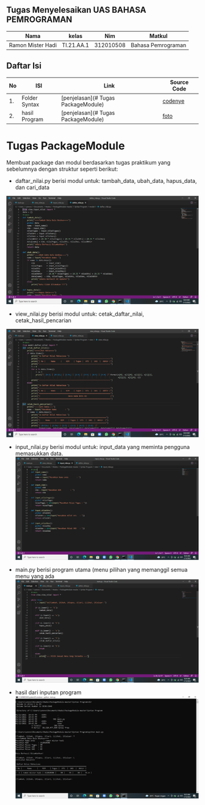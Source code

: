 ## Tugas Menyelesaikan UAS BAHASA PEMROGRAMAN
| Nama | kelas | Nim | Matkul |
| -- | --- | ---- | ----------- |
| Ramon Mister Hadi | TI.21.AA.1 | 312010508 | Bahasa Pemrograman |
## Daftar Isi
| No | ISI | Link | Source Code |
| -- | --- | ---- | ----------- |
| 1. | Folder Syntax | [penjelasan](# Tugas PackageModule) | [codenye](main.py) |
| 2. | hasil Program | [penjelasan](# Tugas PackageModule) | [foto](image) |  

# Tugas PackageModule
Membuat package dan modul berdasarkan tugas praktikum yang sebelumnya dengan struktur seperti berikut:

- daftar_nilai.py berisi modul untuk: tambah_data, ubah_data, hapus_data, dan cari_data

![gambar output](image/daftar_nilai.png)

- view_nilai.py berisi modul untuk: cetak_daftar_nilai, cetak_hasil_pencarian

![gambar output](image/viewnilai.png)

- input_nilai.py berisi modul untuk: input_data yang meminta pengguna memasukkan data.
![gambar output](image/input_nilai.png)

- main.py berisi program utama (menu pilihan yang memanggil semua menu yang ada
![gambar output](image/main.png)

- hasil dari inputan program 
![gambar output](image/hasil.png)




